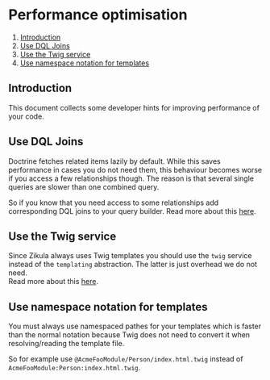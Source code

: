 # Performance optimisation

1. [Introduction](#introduction)
2. [Use DQL Joins](#usedqljoins)
3. [Use the Twig service](#usethetwigservice)
4. [Use namespace notation for templates](#usenamespacenotation)

<a name="introduction"></a>
## Introduction

This document collects some developer hints for improving performance of your code.

<a name="usedqljoins"></a>
## Use DQL Joins

Doctrine fetches related items lazily by default. While this saves performance in cases you do not need them,
this behaviour becomes worse if you access a few relationships though. The reason is that several single queries
are slower than one combined query.

So if you know that you need access to some relationships add corresponding DQL joins to your query builder.
Read more about this [here](https://www.doctrine-project.org/projects/doctrine-orm/en/2.7/reference/dql-doctrine-query-language.html#joins).

<a name="usethetwigservice"></a>
## Use the Twig service

Since Zikula always uses Twig templates you should use the `twig` service instead of the `templating` abstraction.
The latter is just overhead we do not need.  
Read more about this [here](https://symfony.com/blog/new-in-symfony-2-7-twig-as-a-first-class-citizen).

<a name="usenamespacenotation"></a>
## Use namespace notation for templates

You must always use namespaced pathes for your templates which is faster than the normal notation because Twig
does not need to convert it when resolving/reading the template file.

So for example use `@AcmeFooModule/Person/index.html.twig` instead of `AcmeFooModule:Person:index.html.twig`.
